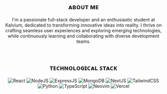 <div align="center">
  
## ᴀʙᴏᴜᴛ ᴍᴇ
I'm a passionate full-stack developer and an enthusiastic student at Kalvium, dedicated to transforming innovative ideas into reality. I thrive on crafting seamless user experiences and exploring emerging technologies, while continuously learning and collaborating with diverse development teams.

<br>

## ᴛᴇᴄʜɴᴏʟᴏɢɪᴄᴀʟ ꜱᴛᴀᴄᴋ
<p>
  <img alt="React" src="https://img.shields.io/badge/React-151b26?style=for-the-badge&logo=react&logoColor=61DBFB"/>
  <img alt="NodeJS" src="https://img.shields.io/badge/Node%20js-151b26?style=for-the-badge&logo=nodedotjs&logoColor=3C873A"/>
  <img alt="ExpressJS" src="https://img.shields.io/badge/Express%20js-151b26?style=for-the-badge&logo=express&logoColor=white"/>
  <img alt="MongoDB" src="https://img.shields.io/badge/MongoDB-151b26?style=for-the-badge&logo=mongodb&logoColor=4DB33D"/>
  <img alt="NextJS" src="https://img.shields.io/badge/next%20js-151b26?style=for-the-badge&logo=nextdotjs&logoColor=white"/>
<!--   <img alt="Remix" src="https://img.shields.io/badge/remix-black?style=for-the-badge&logo=remix&logoColor=white"/> -->
  <img alt="TailwindCSS" src="https://img.shields.io/badge/Tailwind_CSS-151b26?style=for-the-badge&logo=tailwind-css&logoColor=85d7ff"/>
  <img alt="Python" src="https://img.shields.io/badge/Python-151b26?style=for-the-badge&logo=python&logoColor=FFD43B"/>
  <img alt="TypeScript" src="https://img.shields.io/badge/TypeScript-151b26?style=for-the-badge&logo=typescript&logoColor=007ACC"/>
<!--   <img alt="Lua" src="https://img.shields.io/badge/Lua-black?style=for-the-badge&logo=lua&logoColor=white"/> -->
  <img alt="Neovim" src="https://img.shields.io/badge/NeoVim-151b26.svg?&style=for-the-badge&logo=neovim&logoColor=57A143"/>
  <img alt="Vercel" src="https://img.shields.io/badge/Vercel-151b26?style=for-the-badge&logo=vercel&logoColor=white"/>
<!--   <img alt="" src=""/> -->
</p>

</div>
